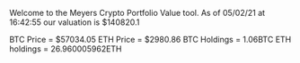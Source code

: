 Welcome to the Meyers Crypto Portfolio Value tool. 
As of 05/02/21 at 16:42:55 our valuation is $140820.1 

BTC Price = $57034.05
 ETH Price = $2980.86
BTC Holdings = 1.06BTC
 ETH holdings = 26.960005962ETH 
